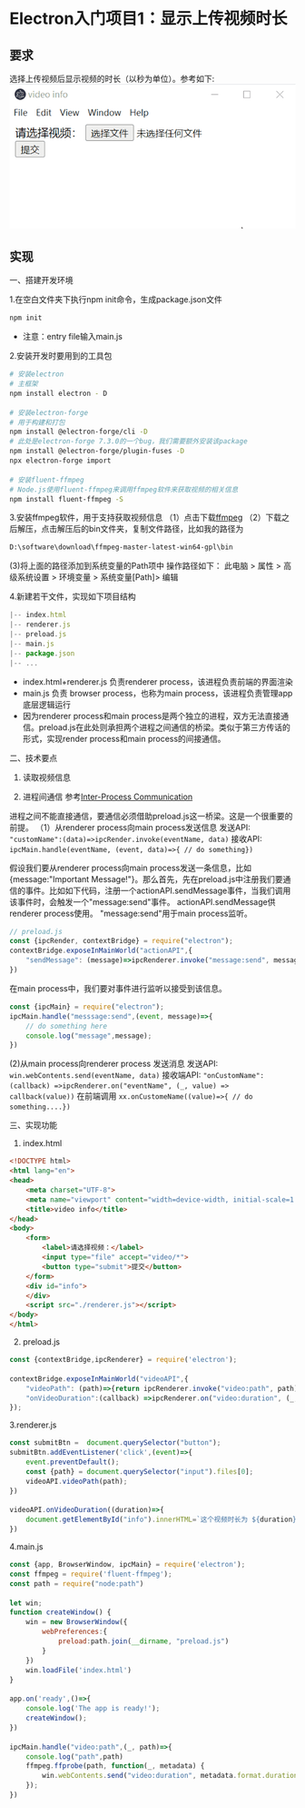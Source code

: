 # Electron入门项目1：显示上传视频时长

## 要求
选择上传视频后显示视频的时长（以秒为单位）。参考如下:
![最终结果](./img/sketch.gif)

## 实现
一、搭建开发环境

1.在空白文件夹下执行npm init命令，生成package.json文件
```bash
npm init
```
- 注意：entry file输入main.js

2.安装开发时要用到的工具包
```bash
# 安装electron
# 主框架
npm install electron - D

# 安装electron-forge
# 用于构建和打包
npm install @electron-forge/cli -D
# 此处是electron-forge 7.3.0的一个bug，我们需要额外安装该package
npm install @electron-forge/plugin-fuses -D
npx electron-forge import

# 安装fluent-ffmpeg
# Node.js使用fluent-ffmpeg来调用ffmpeg软件来获取视频的相关信息
npm install fluent-ffmpeg -S
```
3.安装ffmpeg软件，用于支持获取视频信息
（1）点击下载[ffmpeg](https://github.com/BtbN/FFmpeg-Builds/releases/download/latest/ffmpeg-master-latest-win64-gpl.zip)
（2）下载之后解压，点击解压后的bin文件夹，复制文件路径，比如我的路径为
```bash
D:\software\download\ffmpeg-master-latest-win64-gpl\bin
```
(3)将上面的路径添加到系统变量的Path项中
操作路径如下：
此电脑 > 属性 > 高级系统设置 > 环境变量 > 系统变量[Path]> 编辑


4.新建若干文件，实现如下项目结构
```js
|-- index.html
|-- renderer.js
|-- preload.js
|-- main.js
|-- package.json
|-- ...
```
- index.html+renderer.js 负责renderer process，该进程负责前端的界面渲染
- main.js 负责 browser process，也称为main process，该进程负责管理app底层逻辑运行
- 因为renderer process和main process是两个独立的进程，双方无法直接通信。preload.js在此处则承担两个进程之间通信的桥梁。类似于第三方传话的形式，实现render process和main process的间接通信。

二、技术要点
1. 读取视频信息

2. 进程间通信
参考[Inter-Process Communication](https://www.electronjs.org/docs/latest/tutorial/ipc)

进程之间不能直接通信，要通信必须借助preload.js这一桥梁。这是一个很重要的前提。
（1）从renderer process向main process发送信息
发送API: `"customName":(data)=>ipcRender.invoke(eventName, data)`
接收API: `ipcMain.handle(eventName, (event, data)=>{ // do something})`

假设我们要从renderer process向main process发送一条信息，比如{message:"Important Message!"}。那么首先，先在preload.js中注册我们要通信的事件。比如如下代码，注册一个actionAPI.sendMessage事件，当我们调用该事件时，会触发一个"message:send"事件。
actionAPI.sendMessage供renderer process使用。
"message:send"用于main process监听。
```js
// preload.js
const {ipcRender, contextBridge} = require("electron");
contextBridge.exposeInMainWorld("actionAPI",{
    "sendMessage": (message)=>ipcRenderer.invoke("message:send", message)
})
```
在main process中，我们要对事件进行监听以接受到该信息。
```js
const {ipcMain} = require("electron");
ipcMain.handle("messsage:send",(event, message)=>{
    // do something here
    console.log("message",message);
})
```

(2)从main process向renderer process 发送消息
发送API: `win.webContents.send(eventName, data)`
接收端API: `"onCustomName":(callback) =>ipcRenderer.on("eventName", (_, value) => callback(value))`
在前端调用 `xx.onCustomeName((value)=>{ // do something....})`



三、实现功能
1. index.html
```html
<!DOCTYPE html>
<html lang="en">
<head>
    <meta charset="UTF-8">
    <meta name="viewport" content="width=device-width, initial-scale=1.0">
    <title>video info</title>
</head>
<body>
    <form>
        <label>请选择视频：</label>
        <input type="file" accept="video/*">
        <button type="submit">提交</button>
    </form>
    <div id="info">
    </div>
    <script src="./renderer.js"></script>
</body>
</html>
```
2. preload.js
```js
const {contextBridge,ipcRenderer} = require('electron');

contextBridge.exposeInMainWorld("videoAPI",{
    "videoPath": (path)=>{return ipcRenderer.invoke("video:path", path)},
    "onVideoDuration":(callback) =>ipcRenderer.on("video:duration", (_, value) => callback(value))
});
```

3.renderer.js
```js
const submitBtn =  document.querySelector("button");
submitBtn.addEventListener('click',(event)=>{
    event.preventDefault();
    const {path} = document.querySelector("input").files[0];
    videoAPI.videoPath(path);
})

videoAPI.onVideoDuration((duration)=>{
    document.getElementById("info").innerHTML=`这个视频时长为 ${duration} 秒。`
})
```

4.main.js
```js
const {app, BrowserWindow, ipcMain} = require('electron');
const ffmpeg = require('fluent-ffmpeg');
const path = require("node:path")

let win;
function createWindow() {
    win = new BrowserWindow({
        webPreferences:{
            preload:path.join(__dirname, "preload.js")
        }
    })
    win.loadFile('index.html')
}

app.on('ready',()=>{
    console.log('The app is ready!');
    createWindow();
})

ipcMain.handle("video:path",(_, path)=>{
    console.log("path",path)
    ffmpeg.ffprobe(path, function(_, metadata) {
        win.webContents.send("video:duration", metadata.format.duration);
    });
})
```
